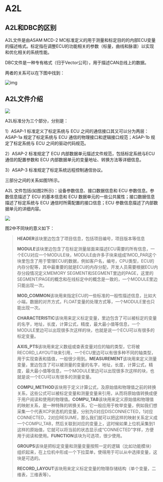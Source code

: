 # A2L



## A2L和DBC的区别

A2L文件是由ASAM MCD-2 MC标准定义的用于测量和标定目的的内部ECU变量的描述格式。标定指在调整ECU的功能相关的参数（标量，曲线和脉谱）以实现和优化相关的系统性能。

DBC文件是一种专有格式（归于Vector公司），用于描述CAN总线上的数据。

两者的关系可以在下图中找到：

![img](https://pic1.zhimg.com/v2-cea99fb11ca6f16652379da97a641ea4_b.jpg)





## A2L文件介绍

![](https://pic4.zhimg.com/v2-5f64d10265f6e6c8e4965d91718c2292_1200x500.jpg)

A2L标准分为三个部分，分别是：

1）ASAP-1 标准定义了标定系统与 ECU 之间的通信接口其又可以分为两层：ASAP-1a 规定了标定系统与 ECU 通信的物理接口和逻辑接口规范；ASAP-1b 规定了标定系统与 ECU 之间的驱动代码规范。

2）ASAP-2 标准规定了 ECU 内部数据单元描述文件规范，包括标定系统与ECU 通信的配置参数和 ECU 内部数据单元的变量地址、转换方法等详细信息。

3）ASAP-3 标准规定了标定系统远程控制通信协议。

三部分之间的关系如图1所示。

A2L 文件包括(如图2所示)：设备参数信息、接口数据信息和 ECU 参数信息。参数信息描述了 ECU 的基本信息和 ECU  数据单元的一些公共属性；接口数据信息描述了标定系统与 ECU 通信时所需配置的接口信息；ECU 参数信息描述了内部数据单元的详细内容。

![](https://pic4.zhimg.com/80/v2-a644dd21285d0fa0c1522afa9f204b2b_720w.jpg)

图2中不同块的意义如下：

> **HEADER**该块里边包含了项目信息，包括项目编号，项目版本等信息
>
> **MODULE**该块里边包含了在标定测量层面来描述ECU需要的所有信息，一个ECU对应一个MODULE块，MODULE由许多子块来组成1MOD_PAR这个块里包含了用于管理ECU的数据，例如客户名，编号，CPU类型，ECU的内存分配等，其中最重要的就是ECU的内存分配，开发人员需要根据ECU内存分段情况定义MEMORY  SEGMENT和SEGMENT里边的PAGE，这里的SEGMENT/PAGE的概念和在线标定中的概念是一致的，一个MODULE里边只能出现一次。
>
> **MOD_COMMON**该块用来指定ECU的一些标准的一般性描述信息，比如大小端，数据的对齐方式，FLOAT变量的处理方式等，一个MODULE里也只能出现一次。
>
> **CHARACTERISTIC**该块用来定义标定变量，里边包含了可以被标定的变量的名字，地址，长度，计算公式，精度，最大最小值等信息，一个MODULE里边可以出现很多次这样的块，也就是说一个ECU可以有很多的标定变量。
>
> **AXIS_PTS**该块用来定义数组或查表变量对应的轴的类型，它将被RECORD_LAYOUT块来引用，一个ECU里边可以有很多种不同的轴类型，用于实现查表和插值，一般很少用到。**MEASUREMENT**该块用来定义测量变量，里边包含了可以被测量的变量的名字，地址，长度，计算公式，精度，最大最小值等信息，一个MODULE里边可以出现很多次这样的块，也就是说一个ECU可以有很多的测量变量。
>
> **COMPU_METHOD**该块用于定义计算公式，及原始值和物理值之前的转换关系，这些公式可以被标定变量和测量变量来引用，从而将原始值转换成便于用户阅读和使用的物理值。**COMPU_TAB**该块用来定义原始值和物理值的映射关系，是一种特殊的转换关系，它一般应用于枚举变量，例如我们想采集一个代表XCP状态机的变量，分别为0对应DISCONNECTED，1对应CONNECTED，2对应RESUME，那么我们就可以把这样的映射关系定义成一个COMPU_TAB，然后关联到对应的变量上，这时候如果上位机采集到1这样的原始值，它就可以将当前的状态显示成“CONNECTED”字样，方便用于阅读和使用。**FUNCTION**该块为可选项，很少使用。
>
> **GROUPS**该块是把标定变量和测量变量按照一定的逻辑（比如功能模块）组织起来，在上位机中形成一个下拉菜单，使得用于可以从中选择变量，这块是可选的。
>
> **RECORD_LAYOUT**该块用来定义标定变量的物理存储结构（单个变量，二维表，三维表等）。































